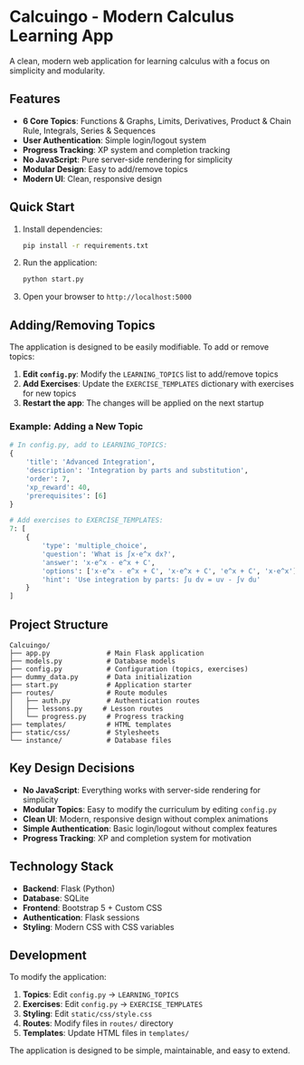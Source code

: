 # Calcuingo - Modern Calculus Learning App

A clean, modern web application for learning calculus with a focus on simplicity and modularity.

## Features

- **6 Core Topics**: Functions & Graphs, Limits, Derivatives, Product & Chain Rule, Integrals, Series & Sequences
- **User Authentication**: Simple login/logout system
- **Progress Tracking**: XP system and completion tracking
- **No JavaScript**: Pure server-side rendering for simplicity
- **Modular Design**: Easy to add/remove topics
- **Modern UI**: Clean, responsive design

## Quick Start

1. Install dependencies:
   ```bash
   pip install -r requirements.txt
   ```

2. Run the application:
   ```bash
   python start.py
   ```

3. Open your browser to `http://localhost:5000`

## Adding/Removing Topics

The application is designed to be easily modifiable. To add or remove topics:

1. **Edit `config.py`**: Modify the `LEARNING_TOPICS` list to add/remove topics
2. **Add Exercises**: Update the `EXERCISE_TEMPLATES` dictionary with exercises for new topics
3. **Restart the app**: The changes will be applied on the next startup

### Example: Adding a New Topic

```python
# In config.py, add to LEARNING_TOPICS:
{
    'title': 'Advanced Integration',
    'description': 'Integration by parts and substitution',
    'order': 7,
    'xp_reward': 40,
    'prerequisites': [6]
}

# Add exercises to EXERCISE_TEMPLATES:
7: [
    {
        'type': 'multiple_choice',
        'question': 'What is ∫x·e^x dx?',
        'answer': 'x·e^x - e^x + C',
        'options': ['x·e^x - e^x + C', 'x·e^x + C', 'e^x + C', 'x·e^x'],
        'hint': 'Use integration by parts: ∫u dv = uv - ∫v du'
    }
]
```

## Project Structure

```
Calcuingo/
├── app.py              # Main Flask application
├── models.py           # Database models
├── config.py           # Configuration (topics, exercises)
├── dummy_data.py       # Data initialization
├── start.py            # Application starter
├── routes/             # Route modules
│   ├── auth.py         # Authentication routes
│   ├── lessons.py     # Lesson routes
│   └── progress.py     # Progress tracking
├── templates/          # HTML templates
├── static/css/         # Stylesheets
└── instance/           # Database files
```

## Key Design Decisions

- **No JavaScript**: Everything works with server-side rendering for simplicity
- **Modular Topics**: Easy to modify the curriculum by editing `config.py`
- **Clean UI**: Modern, responsive design without complex animations
- **Simple Authentication**: Basic login/logout without complex features
- **Progress Tracking**: XP and completion system for motivation

## Technology Stack

- **Backend**: Flask (Python)
- **Database**: SQLite
- **Frontend**: Bootstrap 5 + Custom CSS
- **Authentication**: Flask sessions
- **Styling**: Modern CSS with CSS variables

## Development

To modify the application:

1. **Topics**: Edit `config.py` → `LEARNING_TOPICS`
2. **Exercises**: Edit `config.py` → `EXERCISE_TEMPLATES`
3. **Styling**: Edit `static/css/style.css`
4. **Routes**: Modify files in `routes/` directory
5. **Templates**: Update HTML files in `templates/`

The application is designed to be simple, maintainable, and easy to extend.
